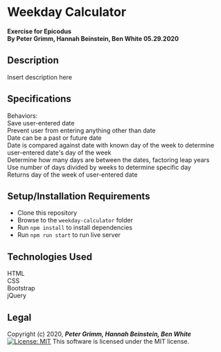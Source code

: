 # Weekday Calculator
**Exercise for Epicodus**  
**By Peter Grimm, Hannah Beinstein, Ben White 05.29.2020**

## Description

Insert description here

## Specifications
Behaviors:  
Save user-entered date  
Prevent user from entering anything other than date  
Date can be a past or future date  
Date is compared against date with known day of the week to determine user-entered date's day of the week  
  Determine how many days are between the dates, factoring leap years  
  Use number of days divided by weeks to determine specific day  
Returns day of the week of user-entered date  

## Setup/Installation Requirements

* Clone this repository 
* Browse to the `weekday-calculator` folder
* Run `npm install` to install dependencies
* Run `npm run start` to run live server

## Technologies Used

HTML  
CSS  
Bootstrap  
jQuery

## Legal

Copyright (c) 2020, **_Peter Grimm, Hannah Beinstein, Ben White_**  
[![License: MIT](https://img.shields.io/badge/License-MIT-yellow.svg)](https://opensource.org/licenses/MIT) This software is licensed under the MIT license.